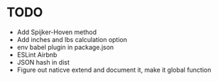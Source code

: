 # TODO

* Add Spijker-Hoven method
* Add inches and lbs calculation option
* env babel plugin in package.json
* ESLint Airbnb
* JSON hash in dist
* Figure out naticve extend and document it, make it global function
